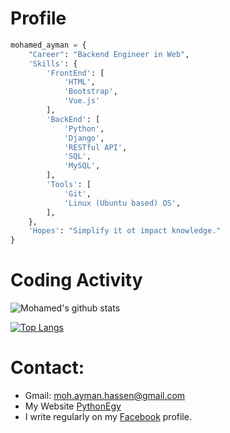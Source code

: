 # Profile

```python
mohamed_ayman = {
    "Career": "Backend Engineer in Web",
    'Skills': {
        'FrontEnd': [
            'HTML',
            'Bootstrap',
            'Vue.js'
        ],
        'BackEnd': [
            'Python',
            'Django',
            'RESTful API',
            'SQL',
            'MySQL',
        ],
        'Tools': [
            'Git',
            'Linux (Ubuntu based) OS',
        ],
    },
    'Hopes': "Simplify it ot impact knowledge."
}
```
# Coding Activity


![Mohamed's github stats](https://github-readme-stats.vercel.app/api?username=mohamedayman28&show_icons=true&hide=prs,issues,contribs&show_owner=true&include_all_commits=true&V=2)

[![Top Langs](https://github-readme-stats.vercel.app/api/top-langs/?username=mohamedayman28&langs_count=8)](https://github.com/anuraghazra/github-readme-stats)


# Contact:
* Gmail: moh.ayman.hassen@gmail.com
* My Website [PythonEgy](https://icode.pythonanywhere.com/)
* I write regularly on my [Facebook](https://www.facebook.com/MohamedAymanHassen/) profile.
